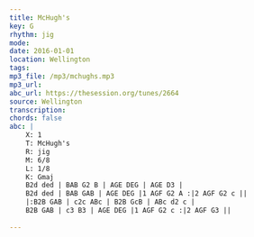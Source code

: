 ```yaml
---
title: McHugh's
key: G
rhythm: jig
mode: 
date: 2016-01-01
location: Wellington
tags: 
mp3_file: /mp3/mchughs.mp3
mp3_url: 
abc_url: https://thesession.org/tunes/2664
source: Wellington
transcription: 
chords: false
abc: |
    X: 1
    T: McHugh's
    R: jig
    M: 6/8
    L: 1/8
    K: Gmaj
    B2d ded | BAB G2 B | AGE DEG | AGE D3 |
    B2d ded | BAB GAB | AGE DEG |1 AGF G2 A :|2 AGF G2 c ||
    |:B2B GAB | c2c ABc | B2B GcB | ABc d2 c |
    B2B GAB | c3 B3 | AGE DEG |1 AGF G2 c :|2 AGF G3 ||
    
---
```


